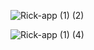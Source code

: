 

![Rick-app (1) (2)](https://github.com/user-attachments/assets/2389f76a-7916-49eb-8e73-c7be030540d1)

![Rick-app (1) (4)](https://github.com/user-attachments/assets/d4b14bd9-a432-496d-8f03-08c09c909e93)
